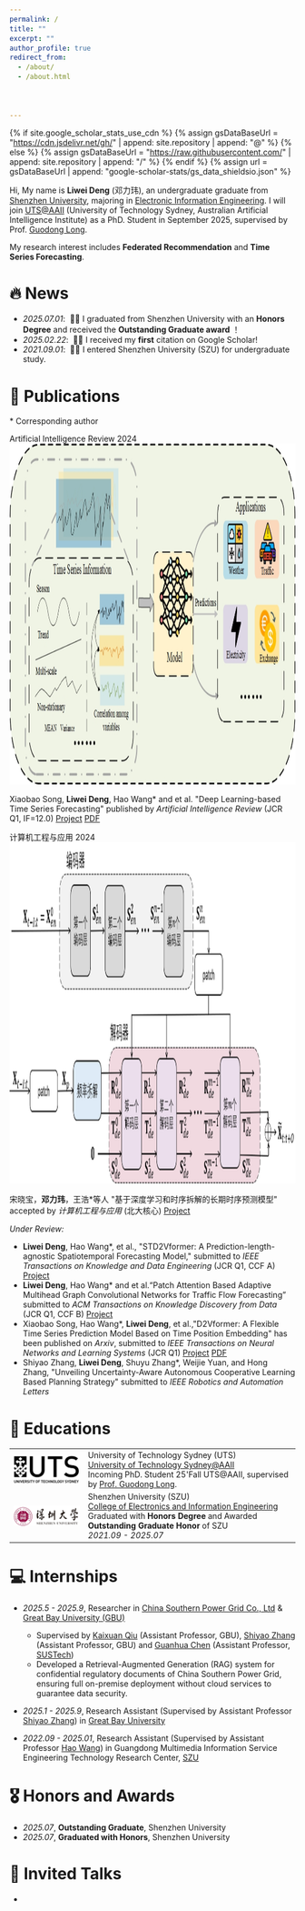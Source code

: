 ```yaml
---
permalink: /
title: ""
excerpt: ""
author_profile: true
redirect_from: 
  - /about/
  - /about.html



---
```


{% if site.google_scholar_stats_use_cdn %}
{% assign gsDataBaseUrl = "https://cdn.jsdelivr.net/gh/" | append: site.repository | append: "@" %}
{% else %}
{% assign gsDataBaseUrl = "https://raw.githubusercontent.com/" | append: site.repository | append: "/" %}
{% endif %}
{% assign url = gsDataBaseUrl | append: "google-scholar-stats/gs_data_shieldsio.json" %}

<span class='anchor' id='about-me'></span>

Hi, My name is **Liwei Deng** (邓力玮), an undergraduate graduate from [Shenzhen University](https://www.szu.edu.cn/), majoring in [Electronic Information Engineering](https://ceie.szu.edu.cn/). I will join [UTS@AAII](https://www.uts.edu.au/research/centres/australian-artificial-intelligence-institute) (University of Technology Sydney, Australian Artificial Intelligence Institute) as a PhD. Student in September 2025, supervised by Prof. [Guodong Long](https://guodonglong.github.io/).

My research interest includes  **Federated Recommendation** and **Time Series Forecasting**. 


# 🔥 News

- *2025.07.01*: &nbsp;🎉🎉 I graduated from Shenzhen University with an **Honors Degree** and received the **Outstanding Graduate award** ！
- *2025.02.22*: &nbsp;🎉🎉 I received my **first** citation on Google Scholar!
- *2021.09.01*: &nbsp;🎉🎉 I entered Shenzhen University (SZU) for undergraduate study.

# 📝 Publications 

\* Corresponding author

<div class='paper-box'><div class='paper-box-image'><div><div class="badge">Artificial Intelligence Review 2024</div><img src='images/papers/Time Series Survey.png' alt="survey" width="600" height="600"></div></div>
<div class='paper-box-text' markdown="1">




Xiaobao Song, **Liwei Deng**, Hao Wang\* and et al. "Deep Learning-based Time Series Forecasting" published by *Artificial Intelligence Review* (JCR Q1, IF=12.0) [Project](https://github.com/TCCofWANG/Deep-Learning-based-Time-Series-Forecasting) [PDF](https://doi.org/10.1007/s10462-024-10989-8)

</div>
</div>

<div class='paper-box'><div class='paper-box-image'><div><div class="badge">计算机工程与应用 2024</div><img src='images/papers/DeepTD-LSP.png' alt="sym" width="600" height="600"></div></div>
<div class='paper-box-text' markdown="1">



宋晓宝，**邓力玮**，王浩\*等人 "基于深度学习和时序拆解的长期时序预测模型" accepted by *计算机工程与应用* (北大核心) [Project](https://github.com/TCCofWANG/Deep_Time_Series)

</div>
</div>

*Under Review:*

- **Liwei Deng**, Hao Wang\*, et al., "STD2Vformer: A Prediction-length-agnostic Spatiotemporal Forecasting Model," submitted to *IEEE Transactions on Knowledge and Data Engineering* (JCR Q1, CCF A) [Project](https://github.com/LiweiDengDavid/STD2Vformer) 
- **Liwei Deng**, Hao Wang\* and et al.“Patch Attention Based Adaptive Multihead Graph Convolutional Networks for Traffic Flow Forecasting” submitted to *ACM Transactions on Knowledge Discovery from Data* (JCR Q1, CCF B) [Project](https://github.com/LiweiDengDavid/PA2MGCN)
- Xiaobao Song, Hao Wang\*, **Liwei Deng**, et al.,"D2Vformer: A Flexible Time Series Prediction Model Based on Time Position Embedding" has been published on *Arxiv*, submitted to *IEEE Transactions on Neural Networks and Learning Systems* (JCR Q1) [Project](https://github.com/TCCofWANG/D2Vformer) [PDF](https://doi.org/10.48550/arXiv.2409.11024)
- Shiyao Zhang, **Liwei Deng**, Shuyu Zhang\*, Weijie Yuan, and Hong Zhang, "Unveiling Uncertainty-Aware Autonomous Cooperative Learning Based Planning Strategy" submitted to *IEEE Robotics and Automation Letters* 



# 📖 Educations

<table style="border-collapse: collapse; border: none;">
  <tr>
    <td style="border: none; vertical-align: middle;">
      <img src="/images/school/UTS.png" alt="UTS logo" style="width:200px; vertical-align: middle;">
    </td>
    <td style="border: none; vertical-align: middle;">
      University of Technology Sydney (UTS) <br>
      <a href="https://www.uts.edu.au/research/centres/australian-artificial-intelligence-institute">University of Technology Sydney@AAII</a> <br>
      Incoming PhD. Student 25'Fall UTS@AAII, supervised by <a href="https://guodonglong.github.io/">Prof. Guodong Long</a>.
    </td>
  </tr>
  <tr>
    <td style="border: none; vertical-align: middle;">
      <img src="images/school/SZU.png" alt="SZU logo" style="width:200px; vertical-align: middle;">
    </td>
    <td style="border: none; vertical-align: middle;">
      Shenzhen University (SZU) <br>
      <a href="https://ceie.szu.edu.cn/">College of Electronics and Information Engineering</a> <br>
      Graduated with <b>Honors Degree</b> and Awarded <b>Outstanding Graduate Honor</b> of SZU <br>
      <i>2021.09 - 2025.07</i>
    </td>
  </tr>
</table>

# 💻 Internships

- *2025.5 - 2025.9*, Researcher in [China Southern Power Grid Co., Ltd](https://www.csg.cn/) & [Great Bay University (GBU)](https://www.gbu.edu.cn/)

  - Supervised by [Kaixuan Qiu](https://www.gbu.edu.cn/detail/article/910) (Assistant Professor, GBU),  [Shiyao Zhang](https://jasonzhangs001.github.io/shiyaozhang/) (Assistant Professor, GBU) and [Guanhua Chen](https://ghchen.me/) (Assistant Professor, [SUSTech](https://www.sustech.edu.cn/zh/about.html))
  - Developed a Retrieval-Augmented Generation (RAG) system for confidential regulatory documents of China Southern Power Grid, ensuring full on-premise deployment without cloud services to guarantee data security.

- *2025.1 - 2025.9*, Research Assistant (Supervised by Assistant Professor [Shiyao Zhang](https://jasonzhangs001.github.io/shiyaozhang/)) in [Great Bay University](https://www.gbu.edu.cn/)

- *2022.09 - 2025.01*, Research Assistant (Supervised by Assistant Professor [Hao Wang](https://tccofwang.github.io/index.html)) in Guangdong Multimedia Information Service Engineering Technology Research Center, [SZU](https://www.szu.edu.cn/)

  

# 🎖 Honors and Awards

- *2025.07*, **Outstanding Graduate**, Shenzhen University
- *2025.07*, **Graduated with Honors**, Shenzhen University

# 💬 Invited Talks

- 

